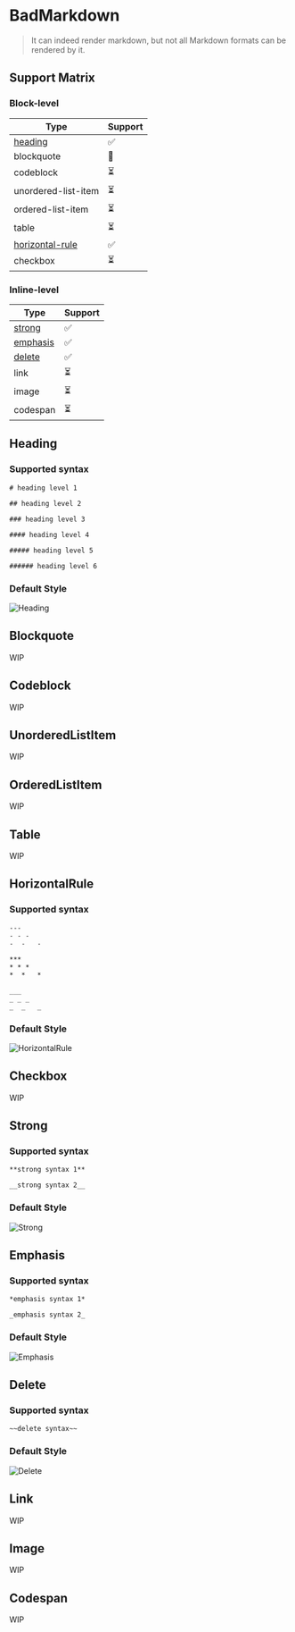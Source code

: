 # BadMarkdown

> It can indeed render markdown, but not all Markdown formats can be rendered by it.

## Support Matrix

### Block-level

| Type                               | Support |
|------------------------------------|---------|
| [heading](#Heading)                | ✅       |
| blockquote                         | 🔨      |
| codeblock                          | ⏳       |
| unordered-list-item                | ⏳       |
| ordered-list-item                  | ⏳       |
| table                              | ⏳       |
| [horizontal-rule](#HorizontalRule) | ✅       |
| checkbox                           | ⏳       |

### Inline-level

| Type                  | Support |
|-----------------------|---------|
| [strong](#Strong)     | ✅       |
| [emphasis](#Emphasis) | ✅       |
| [delete](#Delete)     | ✅       |
| link                  | ⏳       |
| image                 | ⏳       |
| codespan              | ⏳       |

## Heading

### Supported syntax

```text
# heading level 1

## heading level 2

### heading level 3

#### heading level 4

##### heading level 5

###### heading level 6
```

### Default Style

![Heading](./doc/heading.png)

## Blockquote

WIP

## Codeblock

WIP

## UnorderedListItem

WIP

## OrderedListItem

WIP

## Table

WIP

## HorizontalRule

### Supported syntax

```text
---
- - -
-  -   -

***
* * *
*  *   *

___
_ _ _
_  _   _
```

### Default Style

![HorizontalRule](./doc/hr.png)

## Checkbox

WIP

## Strong

### Supported syntax

```text
**strong syntax 1**

__strong syntax 2__
```

### Default Style

![Strong](./doc/strong.png)

## Emphasis

### Supported syntax

```text
*emphasis syntax 1*

_emphasis syntax 2_
```

### Default Style

![Emphasis](./doc/emphasis.png)

## Delete

### Supported syntax

```text
~~delete syntax~~
```

### Default Style

![Delete](./doc/delete.png)

## Link

WIP

## Image

WIP

## Codespan

WIP